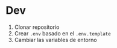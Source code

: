 # Dev

1. Clonar repositorio
2. Crear `.env` basado en el `.env.template`
3. Cambiar las variables de entorno
